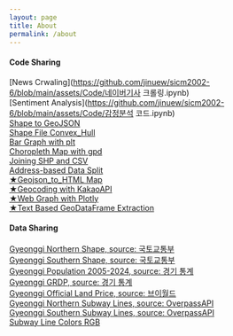 ```yaml
---
layout: page
title: About
permalink: /about
---
```


#### Code Sharing

[News Crwaling](https://github.com/jinuew/sicm2002-6/blob/main/assets/Code/네이버기사 크롤링.ipynb)<br>
[Sentiment Analysis](https://github.com/jinuew/sicm2002-6/blob/main/assets/Code/감정분석 코드.ipynb)<br>
[Shape to GeoJSON](https://github.com/jinuew/sicm2002-6/blob/main/assets/Code/Shape_to_GeoJSON.ipynb)<br>
[Shape File Convex_Hull](https://github.com/jinuew/sicm2002-6/blob/main/assets/Code/Convex_Hull.ipynb)<br>
[Bar Graph with plt](https://github.com/jinuew/sicm2002-6/blob/main/assets/Code/GRDP.ipynb)<br>
[Choropleth Map with gpd](https://github.com/jinuew/sicm2002-6/blob/main/assets/Code/GRDP단계구분도.ipynb)<br>
[Joining SHP and CSV](https://github.com/jinuew/sicm2002-6/blob/main/assets/Code/shp와csv조인.ipynb)<br>
[Address-based Data Split](https://github.com/jinuew/sicm2002-6/blob/main/assets/Code/주소기반데이터분할.ipynb)<br>
[★Geojson_to_HTML Map](https://github.com/jinuew/sicm2002-6/blob/main/assets/Code/Geojson_to_html.ipynb)<br>
[★Geocoding with KakaoAPI](https://github.com/jinuew/sicm2002-6/blob/main/assets/Code/지오코딩.ipynb)<br>
[★Web Graph with Plotly](https://github.com/jinuew/sicm2002-6/blob/main/assets/Code/플롯틀리.ipynb)<br>
[★Text Based GeoDataFrame Extraction](https://github.com/jinuew/sicm2002-6/blob/main/assets/Code/텍스트기반주소추출.ipynb)<br>

#### Data Sharing

[Gyeonggi Northern Shape, source: 국토교통부](https://github.com/jinuew/sicm2002-6/raw/main/assets/Data/경기북도4326.zip)<br>
[Gyeonggi Southern Shape, source: 국토교통부](https://github.com/jinuew/sicm2002-6/raw/main/assets/Data/경기남도4326.zip)<br>
[Gyeonggi Population 2005-2024, source: 경기 통계](https://github.com/jinuew/sicm2002-6/raw/main/assets/Data/gyeonggi_pop.xlsx)<br>
[Gyeonggi GRDP, source: 경기 통계](https://github.com/jinuew/sicm2002-6/raw/main/assets/Data/경기도GRDP.xlsx)<br>
[Gyeonggi Official Land Price, source: 브이월드](https://github.com/jinuew/sicm2002-6/raw/main/assets/Data/공시지가.zip)<br>
[Gyeonggi Northern Subway Lines, source: OverpassAPI](https://github.com/jinuew/sicm2002-6/raw/main/assets/Data/north_subway.geojson)<br>
[Gyeonggi Southern Subway Lines, source: OverpassAPI](https://github.com/jinuew/sicm2002-6/raw/main/assets/Data/south_subway.geojson)<br>
[Subway Line Colors RGB](https://github.com/jinuew/sicm2002-6/raw/main/assets/Data/subway_color.csv)<br>





